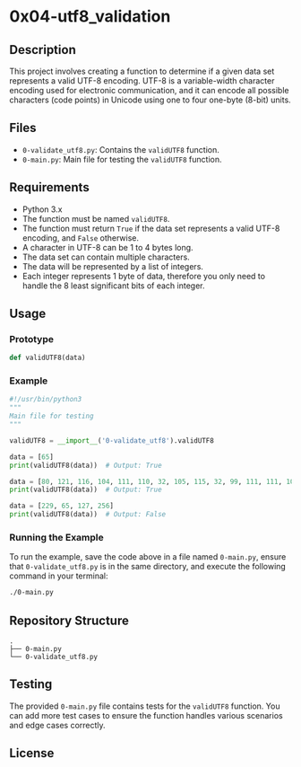 # 0x04-utf8_validation

## Description
This project involves creating a function to determine if a given data set represents a valid UTF-8 encoding. UTF-8 is a variable-width character encoding used for electronic communication, and it can encode all possible characters (code points) in Unicode using one to four one-byte (8-bit) units.

## Files

- `0-validate_utf8.py`: Contains the `validUTF8` function.
- `0-main.py`: Main file for testing the `validUTF8` function.

## Requirements
- Python 3.x
- The function must be named `validUTF8`.
- The function must return `True` if the data set represents a valid UTF-8 encoding, and `False` otherwise.
- A character in UTF-8 can be 1 to 4 bytes long.
- The data set can contain multiple characters.
- The data will be represented by a list of integers.
- Each integer represents 1 byte of data, therefore you only need to handle the 8 least significant bits of each integer.

## Usage

### Prototype
```python
def validUTF8(data)
```

### Example
```python
#!/usr/bin/python3
"""
Main file for testing
"""

validUTF8 = __import__('0-validate_utf8').validUTF8

data = [65]
print(validUTF8(data))  # Output: True

data = [80, 121, 116, 104, 111, 110, 32, 105, 115, 32, 99, 111, 111, 108, 33]
print(validUTF8(data))  # Output: True

data = [229, 65, 127, 256]
print(validUTF8(data))  # Output: False
```

### Running the Example
To run the example, save the code above in a file named `0-main.py`, ensure that `0-validate_utf8.py` is in the same directory, and execute the following command in your terminal:
```bash
./0-main.py
```

## Repository Structure
```
.
├── 0-main.py
└── 0-validate_utf8.py
```

## Testing
The provided `0-main.py` file contains tests for the `validUTF8` function. You can add more test cases to ensure the function handles various scenarios and edge cases correctly.

## License
